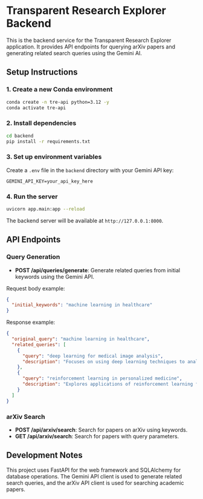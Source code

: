 # Transparent Research Explorer Backend

This is the backend service for the Transparent Research Explorer application. It provides API endpoints for querying arXiv papers and generating related search queries using the Gemini AI.

## Setup Instructions

### 1. Create a new Conda environment
```bash
conda create -n tre-api python=3.12 -y
conda activate tre-api
```

### 2. Install dependencies
```bash
cd backend
pip install -r requirements.txt
```

### 3. Set up environment variables
Create a `.env` file in the `backend` directory with your Gemini API key:
```
GEMINI_API_KEY=your_api_key_here
```

### 4. Run the server
```bash
uvicorn app.main:app --reload
```

The backend server will be available at `http://127.0.0.1:8000`.

## API Endpoints

### Query Generation
- **POST /api/queries/generate**: Generate related queries from initial keywords using the Gemini API.

Request body example:
```json
{
  "initial_keywords": "machine learning in healthcare"
}
```

Response example:
```json
{
  "original_query": "machine learning in healthcare",
  "related_queries": [
    {
      "query": "deep learning for medical image analysis",
      "description": "Focuses on using deep learning techniques to analyze medical images like MRI or CT scans."
    },
    {
      "query": "reinforcement learning in personalized medicine",
      "description": "Explores applications of reinforcement learning for creating personalized treatment plans."
    }
  ]
}
```

### arXiv Search
- **POST /api/arxiv/search**: Search for papers on arXiv using keywords.
- **GET /api/arxiv/search**: Search for papers with query parameters.

## Development Notes

This project uses FastAPI for the web framework and SQLAlchemy for database operations. The Gemini API client is used to generate related search queries, and the arXiv API client is used for searching academic papers.
